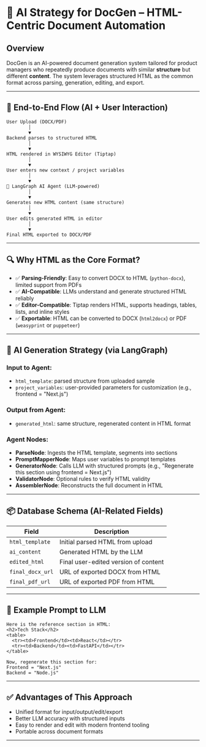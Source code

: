 # 🧠 AI Strategy for DocGen – HTML-Centric Document Automation

## Overview

DocGen is an AI-powered document generation system tailored for product managers who repeatedly produce documents with similar **structure** but different **content**. The system leverages structured HTML as the common format across parsing, generation, editing, and export.

---

## 🔁 End-to-End Flow (AI + User Interaction)

```plaintext
User Upload (DOCX/PDF)
        │
        ▼
Backend parses to structured HTML
        │
        ▼
HTML rendered in WYSIWYG Editor (Tiptap)
        │
        ▼
User enters new context / project variables
        │
        ▼
🧠 LangGraph AI Agent (LLM-powered)
        │
        ▼
Generates new HTML content (same structure)
        │
        ▼
User edits generated HTML in editor
        │
        ▼
Final HTML exported to DOCX/PDF
```

---

## 🔍 Why HTML as the Core Format?

* ✅ **Parsing-Friendly**: Easy to convert DOCX to HTML (`python-docx`), limited support from PDFs
* ✅ **AI-Compatible**: LLMs understand and generate structured HTML reliably
* ✅ **Editor-Compatible**: Tiptap renders HTML, supports headings, tables, lists, and inline styles
* ✅ **Exportable**: HTML can be converted to DOCX (`html2docx`) or PDF (`weasyprint` or `puppeteer`)

---

## 🧠 AI Generation Strategy (via LangGraph)

### Input to Agent:

* `html_template`: parsed structure from uploaded sample
* `project_variables`: user-provided parameters for customization (e.g., frontend = "Next.js")

### Output from Agent:

* `generated_html`: same structure, regenerated content in HTML format

### Agent Nodes:

* **ParseNode**: Ingests the HTML template, segments into sections
* **PromptMapperNode**: Maps user variables to prompt templates
* **GeneratorNode**: Calls LLM with structured prompts (e.g., "Regenerate this section using frontend = Next.js")
* **ValidatorNode**: Optional rules to verify HTML validity
* **AssemblerNode**: Reconstructs the full document in HTML

---

## 📦 Database Schema (AI-Related Fields)

| Field            | Description                          |
| ---------------- | ------------------------------------ |
| `html_template`  | Initial parsed HTML from upload      |
| `ai_content`     | Generated HTML by the LLM            |
| `edited_html`    | Final user-edited version of content |
| `final_docx_url` | URL of exported DOCX from HTML       |
| `final_pdf_url`  | URL of exported PDF from HTML        |

---

## 🧪 Example Prompt to LLM

```text
Here is the reference section in HTML:
<h2>Tech Stack</h2>
<table>
  <tr><td>Frontend</td><td>React</td></tr>
  <tr><td>Backend</td><td>FastAPI</td></tr>
</table>

Now, regenerate this section for:
Frontend = "Next.js"
Backend = "Node.js"
```

---

## ✅ Advantages of This Approach

* Unified format for input/output/edit/export
* Better LLM accuracy with structured inputs
* Easy to render and edit with modern frontend tooling
* Portable across document formats

---